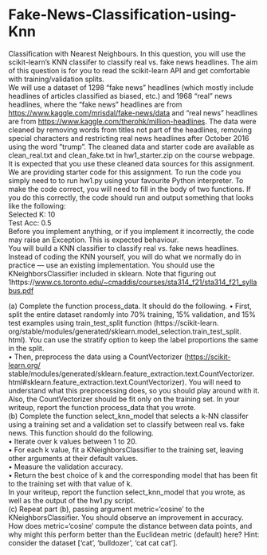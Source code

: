 # Fake-News-Classification-using-Knn

Classification with Nearest Neighbours. In this question, you will use the
scikit-learn’s KNN classifer to classify real vs. fake news headlines. The aim of this question
is for you to read the scikit-learn API and get comfortable with training/validation
splits.  
We will use a dataset of 1298 “fake news” headlines (which mostly include headlines of articles
classified as biased, etc.) and 1968 “real” news headlines, where the “fake news” headlines
are from https://www.kaggle.com/mrisdal/fake-news/data and “real news” headlines are
from https://www.kaggle.com/therohk/million-headlines. The data were cleaned by
removing words from titles not part of the headlines, removing special characters and restricting
real news headlines after October 2016 using the word ”trump”. The cleaned data
and starter code are available as clean_real.txt and clean_fake.txt in hw1_starter.zip
on the course webpage. It is expected that you use these cleaned data sources for this assignment.
We are providing starter code for this assignment. To run the code you simply need to to
run hw1.py using your favourite Python interpreter. To make the code correct, you will need
to fill in the body of two functions. If you do this correctly, the code should run and output
something that looks like the following:  
Selected K: 10  
Test Acc: 0.5  
Before you implement anything, or if you implement it incorrectly, the code may raise an
Exception. This is expected behaviour.  
You will build a KNN classifier to classify real vs. fake news headlines. Instead of coding the
KNN yourself, you will do what we normally do in practice — use an existing implementation.
You should use the KNeighborsClassifier included in sklearn. Note that figuring out
1https://www.cs.toronto.edu/~cmaddis/courses/sta314_f21/sta314_f21_syllabus.pdf

(a) Complete the function process_data. It should do the following.
• First, split the entire dataset randomly into 70% training, 15% validation, and
15% test examples using train_test_split function (https://scikit-learn.
org/stable/modules/generated/sklearn.model_selection.train_test_split.
html). You can use the stratify option to keep the label proportions the same in the
split.  
• Then, preprocess the data using a CountVectorizer (https://scikit-learn.org/
stable/modules/generated/sklearn.feature_extraction.text.CountVectorizer.
html#sklearn.feature_extraction.text.CountVectorizer). You will need to
understand what this preprocessing does, so you should play around with it. Also,
the CountVectorizer should be fit only on the training set.
In your writeup, report the function process_data that you wrote.  
(b) Complete the function select_knn_model that selects a k-NN classifer using a
training set and a validation set to classify between real vs. fake news. This function
should do the following.  
• Iterate over k values between 1 to 20.  
• For each k value, fit a KNeighborsClassifier to the training set, leaving other
arguments at their default values.  
• Measure the validation accuracy.  
• Return the best choice of k and the corresponding model that has been fit to the
training set with that value of k.  
In your writeup, report the function select_knn_model that you wrote, as well as the
output of the hw1.py script.  
(c) Repeat part (b), passing argument metric=‘cosine’ to the KNeighborsClassifier.
You should observe an improvement in accuracy. How does metric=‘cosine’ compute
the distance between data points, and why might this perform better than the Euclidean
metric (default) here? Hint: consider the dataset [‘cat’, ‘bulldozer’, ‘cat cat cat’].  
